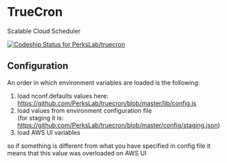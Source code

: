 TrueCron
========

Scalable Cloud Scheduler

[ ![Codeship Status for PerksLab/truecron](https://www.codeship.io/projects/842a54c0-2bb3-0132-355f-3e0c7cea2035/status)](https://www.codeship.io/projects/38645)

Configuration
--------

An order in which environment variables are loaded is the following:

1. load nconf.defaults values here: https://github.com/PerksLab/truecron/blob/master/lib/config.js
2. load values from environment configuration file  
  (for staging it is: https://github.com/PerksLab/truecron/blob/master/config/staging.json)
3. load AWS UI variables

so if something is different from what you have specified in config file it means that this value was overloaded on AWS UI
